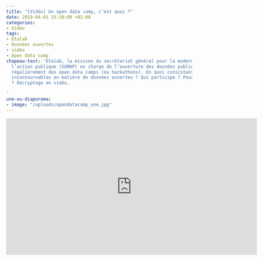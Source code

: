 ```yaml
---
title: "[Vidéo] Un open data camp, c’est quoi ?"
date: 2019-04-01 15:39:00 +02:00
categories:
- Vidéo
tags:
- Etalab
- Données ouvertes
- vidéo
- Open data camp
chapeau-text: 'Etalab, la mission du secrétariat général pour la modernisation de
  l’action publique (SGMAP) en charge de l’ouverture des données publiques, organise
  régulièrement des open data camps (ou hackathons). En quoi consistent ces rendez-vous
  incontournables en matière de données ouvertes ? Qui participe ? Pour quels résultats
  ? Décryptage en vidéo.

'
une-ou-diaporama:
- image: "/uploads/opendatacamp_une.jpg"
---
```


<iframe frameborder="0" width="680" height="370" src="https://www.dailymotion.com/embed/video/x2mqygb" allowfullscreen allow="autoplay"></iframe>